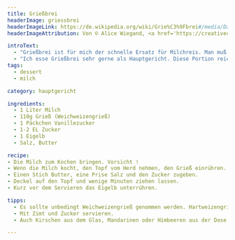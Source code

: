 ```yaml
---
title: Grießbrei
headerImage: griessbrei
headerImageLink: https://de.wikipedia.org/wiki/Grie%C3%9Fbrei#/media/Datei:Griessbrei.jpg
headerImageAttribution: Von © Alice Wiegand, <a href='https://creativecommons.org/licenses/by-sa/3.0' title='Creative Commons Attribution-Share Alike 3.0'>CC BY-SA 3.0</a>, <a href='https://commons.wikimedia.org/w/index.php?curid=3652466'>Link</a>

introText:
  - "Grießbrei ist für mich der schnelle Ersatz für Milchreis. Man muß keine halbe Stunde rühren, damit nichts anbrennt."
  - "Ich esse Grießbrei sehr gerne als Hauptgericht. Diese Portion reicht allerdings auch für vier bis sechs Portionen als Nachtisch."
tags:
  - dessert
  - milch

category: hauptgericht

ingredients:
  - 1 Liter Milch
  - 110g Grieß (Weichweizengrieß)
  - 1 Päckchen Vanillezucker
  - 1-2 EL Zucker
  - 1 Eigelb
  - Salz, Butter

recipe:
- Die Milch zum Kochen bringen. Vorsicht !
- Wenn die Milch kocht, den Topf vom Herd nehmen, den Grieß einrühren.
- Einen Stich Butter, eine Prise Salz und den Zucker zugeben.
- Deckel auf den Topf und wenige Minuten ziehen lassen.
- Kurz vor dem Servieren das Eigelb unterrühren.

tipps:
  - Es sollte unbedingt Weichweizengrieß genommen werden. Hartweizengrieß klumpt, das macht keinen Spaß !
  - Mit Zimt und Zucker servieren.
  - Auch Kirschen aus dem Glas, Mandarinen oder Himbeeren aus der Dose passen dazu.

---
```


